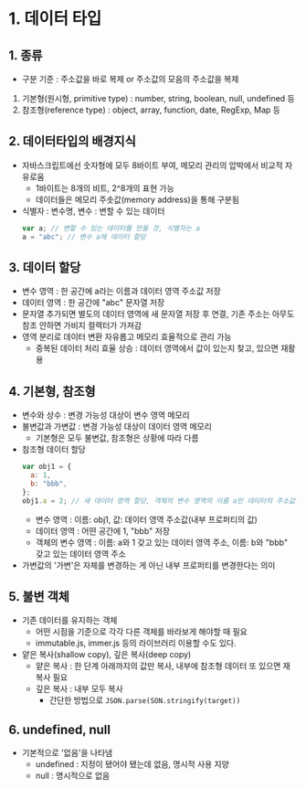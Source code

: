 # 1. 데이터 타입

## 1. 종류

- 구분 기준 : 주소값을 바로 복제 or 주소값의 모음의 주소값을 복제

1. 기본형(원시형, primitive type) : number, string, boolean, null, undefined 등
2. 참조형(reference type) : object, array, function, date, RegExp, Map 등

## 2. 데이터타입의 배경지식

- 자바스크립트에선 숫자형에 모두 8바이트 부여, 메모리 관리의 압박에서 비교적 자유로움
  - 1바이트는 8개의 비트, 2^8개의 표현 가능
  - 데이터들은 메모리 주솟값(memory address)을 통해 구분됨
- 식별자 : 변수명, 변수 : 변할 수 있는 데이터
  ```javascript
  var a; // 변할 수 있는 데이터를 만들 것, 식별자는 a
  a = "abc"; // 변수 a에 데이터 할당
  ```

## 3. 데이터 할당

- 변수 영역 : 한 공간에 a라는 이름과 데이터 영역 주소값 저장
- 데이터 영역 : 한 공간에 "abc" 문자열 저장
- 문자열 추가되면 별도의 데이터 영역에 새 문자열 저장 후 연결, 기존 주소는 아무도 참조 안하면 가비지 컬렉터가 가져감
- 영역 분리로 데이터 변환 자유롭고 메모리 효율적으로 관리 가능
  - 중복된 데이터 처리 효율 상승 : 데이터 영역에서 값이 있는지 찾고, 있으면 재활용

## 4. 기본형, 참조형

- 변수와 상수 : 변경 가능성 대상이 변수 영역 메모리
- 불변값과 가변값 : 변경 가능성 대상이 데이터 영역 메모리
  - 기본형은 모두 불변값, 참조형은 상황에 따라 다름
- 참조형 데이터 할당
  ```javascript
  var obj1 = {
    a: 1,
    b: "bbb",
  };
  obj1.a = 2; // 새 데이터 영역 할당, 객체의 변수 영역의 이름 a인 데이터의 주소값이 2를 갖고 있는 주소값으로 변경
  ```
  - 변수 영역 : 이름: obj1, 값: 데이터 영역 주소값(내부 프로퍼티의 값)
  - 데이터 영역 : 어떤 공간에 1, "bbb" 저장
  - 객체의 변수 영역 : 이름: a와 1 갖고 있는 데이터 영역 주소, 이름: b와 "bbb" 갖고 있는 데이터 영역 주소
- 가변값의 '가변'은 자체를 변경하는 게 아닌 내부 프로퍼티를 변경한다는 의미

## 5. 불변 객체

- 기존 데이터를 유지하는 객체
  - 어떤 시점을 기준으로 각각 다른 객체를 바라보게 해야할 때 필요
  - immutable.js, immer.js 등의 라이브러리 이용할 수도 있다.
- 얕은 복사(shallow copy), 깊은 복사(deep copy)
  - 얕은 복사 : 한 단계 아래까지의 값만 복사, 내부에 참조형 데이터 또 있으면 재 복사 필요
  - 깊은 복사 : 내부 모두 복사
    - 간단한 방법으로 `JSON.parse(SON.stringify(target))`

## 6. undefined, null

- 기본적으로 '없음'을 나타냄
  - undefined : 지정이 됐어야 됐는데 없음, 명시적 사용 지양
  - null : 명시적으로 없음
